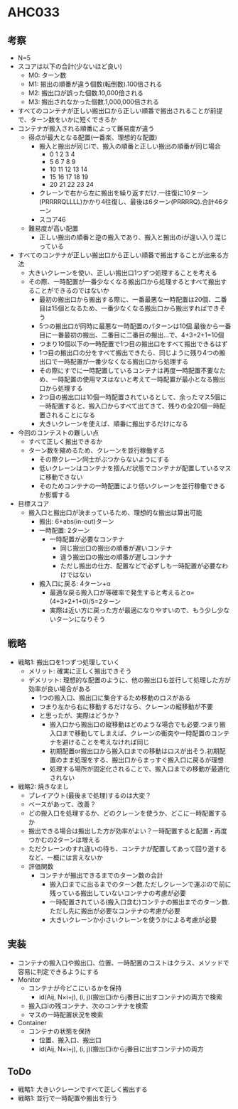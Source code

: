 # AHC033

## 考察

- N=5
- スコアは以下の合計(少ないほど良い)
  - M0: ターン数
  - M1: 搬出の順番が違う個数(転倒数).100倍される
  - M2: 搬出口が誤った個数.10,000倍される
  - M3: 搬出されなかった個数.1,000,000倍される
- すべてのコンテナが正しい搬出口から正しい順番で搬出されることが前提で、ターン数をいかに短くできるか
- コンテナが搬入される順番によって難易度が違う
  - 得点が最大となる配置(一番楽、理想的な配置)
    - 搬入と搬出が同じiで、搬入の順番と正しい搬出の順番が同じ場合
      - 0 1 2 3 4
      - 5 6 7 8 9
      - 10 11 12 13 14
      - 15 16 17 18 19
      - 20 21 22 23 24
    - クレーンで右から左に搬出を繰り返すだけ.一往復に10ターン(PRRRRQLLLL)かかり4往復し、最後は6ターン(PRRRRQ).合計46ターン
    - スコア46
  - 難易度が高い配置
    - 正しい搬出の順番と逆の搬入であり、搬入と搬出のiが違い入り混じっている
- すべてのコンテナが正しい搬出口から正しい順番で搬出することが出来る方法
  - 大きいクレーンを使い、正しい搬出口1つずつ処理することを考える
  - その際、一時配置が一番少なくなる搬出口から処理するとすべて搬出することができるのではないか
    - 最初の搬出口から搬出する際に、一番最悪な一時配置は20個、二番目は15個となるため、一番少なくなる搬出口から搬出すればできそう
    - 5つの搬出口が同時に最悪な一時配置のパターンは10個.最後から一番目に一番最初の搬出、二番目に二番目の搬出...で、4+3+2+1=10個
    - つまり10個以下の一時配置で1つ目の搬出口をすべて搬出できるはず
    - 1つ目の搬出口の分をすべて搬出できたら、同じように残り4つの搬出口で一時配置が一番少なくなる搬出口から処理する
    - その際にすでに一時配置しているコンテナは再度一時配置不要なため、一時配置の使用マスはないと考えて一時配置が最小となる搬出口から処理する
    - 2つ目の搬出口は10個一時配置されているとして、余ったマス5個に一時配置すると、搬入口からすべて出てきて、残りの全20個一時配置されることになる
    - 大きいクレーンを使えば、順番に搬出するだけになる
- 今回のコンテストの難しい点
  - すべて正しく搬出できるか
  - ターン数を縮めるため、クレーンを並行稼働する
    - その際クレーン同士がぶつからないようにする
    - 低いクレーンはコンテナを掴んだ状態でコンテナが配置しているマスに移動できない
    - そのためコンテナの一時配置により低いクレーンを並行稼働できるか影響する
- 目標スコア
  - 搬入口と搬出口が決まっているため、理想的な搬出は算出可能
    - 搬出: 6+abs(in-out)ターン
    - 一時配置: 2ターン
      - 一時配置が必要なコンテナ
        - 同じ搬出口の搬出の順番が遅いコンテナ
        - 違う搬出口の搬出の順番が遅しコンテナ
        - ただし搬出の仕方、配置などで必ずしも一時配置が必要なわけではない
    - 搬入口に戻る: 4ターン+α
      - 最適な戻る搬入口が等確率で発生すると考えるとα=(4+3+2+1+0)/5=2ターン
      - 実際は近い方に戻った方が最適になりやすいので、もう少し少ないターンになりそう

## 戦略

- 戦略1: 搬出口を1つずつ処理していく
  - メリット: 確実に正しく搬出できそう
  - デメリット: 理想的な配置のように、他の搬出口も並行して処理した方が効率が良い場合がある
    - 1つの搬入口、搬出口に集合するため移動のロスがある
    - つまり左から右に移動するだけなら、クレーンの縦移動が不要
    - と思ったが、実際はどうか？
      - 搬入口から搬出口の縦移動はどのような場合でも必要.つまり搬入口まで移動してしまえば、クレーンの衝突や一時配置のコンテナを避けることを考えなければ同じ
      - 初期配置or搬出口から搬入口までの移動はロスが出そう.初期配置のまま処理をする、搬出口からまっすぐ搬入口に戻るが理想
      - 処理する場所が固定化されることで、搬入口までの移動が最適化されない
- 戦略2: 焼きなまし
  - プレイアウト(最後まで処理)するのは大変？
  - ベースがあって、改善？
  - どの搬入口を処理するか、どのクレーンを使うか、どこに一時配置するか
  - 搬出できる場合は搬出した方が効率がよい？一時配置すると配置・再度つかむの2ターンは増える
  - ただクレーンのすれ違いの待ち、コンテナが配置してあって回り道するなど、一概には言えないか
  - 評価関数
    - コンテナが搬出できるまでのターン数の合計
      - 搬入口までに出るまでのターン数.ただしクレーンで運ぶので前に残っている搬出していないコンテナの考慮が必要
      - 一時配置されている(搬入口含む)コンテナの搬出までのターン数.ただし先に搬出が必要なコンテナの考慮が必要
      - 大きいクレーンか小さいクレーンを使うかによる考慮が必要

## 実装

- コンテナの搬入口や搬出口、位置、一時配置のコストはクラス、メソッドで容易に判定できるようにする
- Monitor
  - コンテナが今どこにいるかを保持
    - id(Aij, N×i+j), (i, j)(搬出口iからj番目に出すコンテナ)の両方で検索
  - 搬入口iの残コンテナ、次のコンテナを検索
  - マスの一時配置状況を検索
- Container
  - コンテナの状態を保持
    - 位置、搬入口、搬出口
    - id(Aij, N×i+j), (i, j)(搬出口iからj番目に出すコンテナ)の両方

## ToDo

- 戦略1: 大きいクレーンですべて正しく搬出する
- 戦略1: 並行で一時配置や搬出を行う
